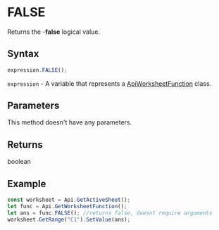 # FALSE

Returns the -**false** logical value.

## Syntax

```javascript
expression.FALSE();
```

`expression` - A variable that represents a [ApiWorksheetFunction](../ApiWorksheetFunction.md) class.

## Parameters

This method doesn't have any parameters.

## Returns

boolean

## Example



```javascript editor-xlsx
const worksheet = Api.GetActiveSheet();
let func = Api.GetWorksheetFunction();
let ans = func.FALSE(); //returns false, doesnt require arguments
worksheet.GetRange("C1").SetValue(ans);

```
